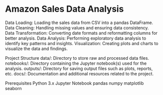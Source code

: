 # Amazon Sales Data Analysis

Data Loading: Loading the sales data from CSV into a pandas DataFrame.
Data Cleaning: Handling missing values and ensuring data consistency.
Data Transformation: Converting date formats and reformatting columns for better analysis.
Data Analysis: Performing exploratory data analysis to identify key patterns and insights.
Visualization: Creating plots and charts to visualize the data and findings.

Project Structure
data/: Directory to store raw and processed data files.
notebooks/: Directory containing the Jupyter notebook(s) used for the analysis.
outputs/: Directory for saving output files such as plots, reports, etc.
docs/: Documentation and additional resources related to the project.

Prerequisites
Python 3.x
Jupyter Notebook
pandas
numpy
matplotlib
seaborn
